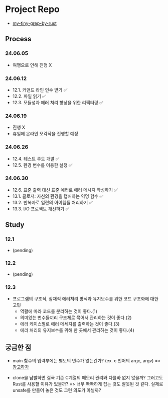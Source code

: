 # Project Repo

- [my-tiny-grep-by-rust](https://github.com/mike2ox/my-tiny-grep-by-rust)

## Process

### 24.06.05

- 여행으로 인해 진행 X

### 24.06.12

- 12.1. 커맨드 라인 인수 받기 ✅
- 12.2. 파일 읽기 ✅
- 12.3. 모듈성과 에러 처리 향상을 위한 리팩터링 ✅

### 24.06.19

- 진행 X
- 휴일에 온라인 모각작을 진행할 예정

### 24.06.26

- 12.4. 테스트 주도 개발 ✅
- 12.5. 환경 변수를 이용한 설정 ✅

### 24.06.30

- 12.6. 표준 출력 대신 표준 에러로 에러 메시지 작성하기 ✅
- 13.1. 클로저: 자신의 환경을 캡처하는 익명 함수 ✅
- 13.2. 반복자로 일련의 아이템들 처리하기 ✅
- 13.3. I/O 프로젝트 개선하기 ✅

## Study

### 12.1

- (pending)

### 12.2

- (pending)

### 12.3

- 프로그램의 구조적, 잠재적 에러처리 방식과 유지보수를 위한 코드 구조화에 대한 고민
  - 역활에 따라 코드를 분리하는 것이 좋다.(1)
  - 의미있는 변수들끼리 구조체로 묶어서 관리하는 것이 좋다.(2)
  - 에러 케이스별로 에러 메세지를 출력하는 것이 좋다.(3)
  - 에러 처리의 유지보수를 위해 한 곳에서 관리하는 것이 좋다.(4)

## 궁금한 점

- main 함수의 입력부에는 별도의 변수가 없는건가? (ex. c 언어의 argc, argv)
  => [참고하자](https://www.reddit.com/r/rust/comments/7ud3mh/beginner_question_main_function_arguments)

- clone을 남발하면 결국 기존 C계열의 메모리 관리와 다를바 없지 않을까? 그러고도 Rust를 사용할 이유가 있을까?
  => 너무 빡빡하게 잡는 것도 잘못된 것 같다. 실제로 unsafe를 만들어 놓은 것도 그런 의도가 아닐까?
